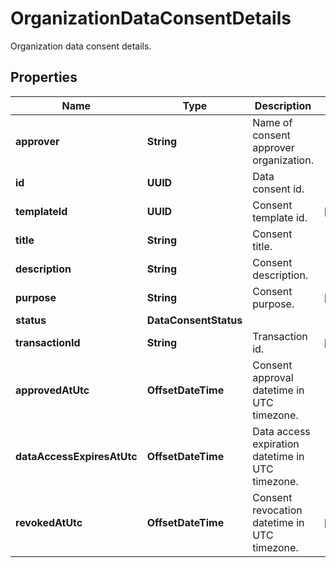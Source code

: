 

# OrganizationDataConsentDetails

Organization data consent details.

## Properties

Name | Type | Description | Notes
------------ | ------------- | ------------- | -------------
**approver** | **String** | Name of consent approver organization. | 
**id** | **UUID** | Data consent id. | 
**templateId** | **UUID** | Consent template id. |  [optional]
**title** | **String** | Consent title. | 
**description** | **String** | Consent description. | 
**purpose** | **String** | Consent purpose. |  [optional]
**status** | **DataConsentStatus** |  | 
**transactionId** | **String** | Transaction id. |  [optional]
**approvedAtUtc** | **OffsetDateTime** | Consent approval datetime in UTC timezone. | 
**dataAccessExpiresAtUtc** | **OffsetDateTime** | Data access expiration datetime in UTC timezone. | 
**revokedAtUtc** | **OffsetDateTime** | Consent revocation datetime in UTC timezone. |  [optional]



